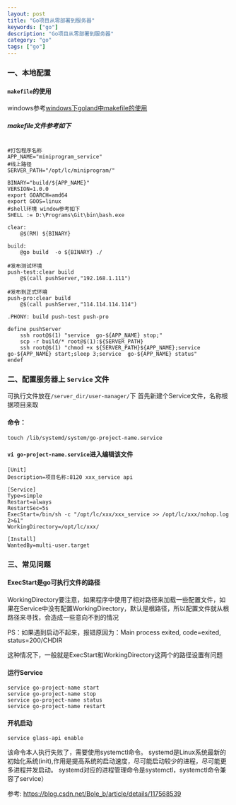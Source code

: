 ```yaml
---
layout: post
title: "Go项目从零部署到服务器"
keywords: ["go"]
description: "Go项目从零部署到服务器"
category: "go"
tags: ["go"]
---
```


### 一、本地配置
#### `makefile`的使用
windows参考[windows下goland中makefile的使用](https://blog.csdn.net/weixin_45629546/article/details/117285235)

##### makefile文件参考如下
```shell

#打包程序名称
APP_NAME="miniprogram_service"
#线上路径
SERVER_PATH="/opt/lc/miniprogram/"

BINARY="build/${APP_NAME}"
VERSION=1.0.0
export GOARCH=amd64
export GOOS=linux
#shell环境 window参考如下
SHELL := D:\Programs\Git\bin\bash.exe

clear:
	@$(RM) ${BINARY}

build:
	@go build  -o ${BINARY} ./

#发布测试环境
push-test:clear build
	@$(call pushServer,"192.168.1.111")

#发布到正式环境
push-pro:clear build
	@$(call pushServer,"114.114.114.114")

.PHONY: build push-test push-pro

define pushServer
	ssh root@$(1) "service  go-${APP_NAME} stop;"
    scp -r build/* root@$(1):${SERVER_PATH}
    ssh root@$(1) "chmod +x ${SERVER_PATH}${APP_NAME};service  go-${APP_NAME} start;sleep 3;service  go-${APP_NAME} status"
endef
```


### 二、配置服务器上 `Service` 文件
可执行文件放在`/server_dir/user-manager/`下
首先新建个Service文件，名称根据项目来取

#### 命令：
```
touch /lib/systemd/system/go-project-name.service
```

#### `vi go-project-name.service`进入编辑该文件

``` shell
[Unit]
Description=项目名称:8120 xxx_service api
 
[Service]
Type=simple
Restart=always
RestartSec=5s
ExecStart=/bin/sh -c "/opt/lc/xxx/xxx_service >> /opt/lc/xxx/nohop.log 2>&1"
WorkingDirectory=/opt/lc/xxx/
 
[Install]
WantedBy=multi-user.target
```

### 三、常见问题
#### ExecStart是go可执行文件的路径

WorkingDirectory要注意，如果程序中使用了相对路径来加载一些配置文件，如果在Service中没有配置WorkingDirectory，默认是根路径，所以配置文件就从根路径来寻找，会造成一些意向不到的情况

PS：如果遇到启动不起来，报错原因为：Main process exited, code=exited, status=200/CHDIR

这种情况下，一般就是ExecStart和WorkingDirectory这两个的路径设置有问题

#### 运行Service
```
service go-project-name start
service go-project-name stop
service go-project-name status
service go-project-name restart
```

#### 开机启动
```
service glass-api enable
```

该命令本人执行失败了，需要使用systemctl命令。
systemd是Linux系统最新的初始化系统(init),作用是提高系统的启动速度，尽可能启动较少的进程，尽可能更多进程并发启动。
systemd对应的进程管理命令是systemctl，systemctl命令兼容了service）

参考: https://blog.csdn.net/Bole_b/article/details/117568539